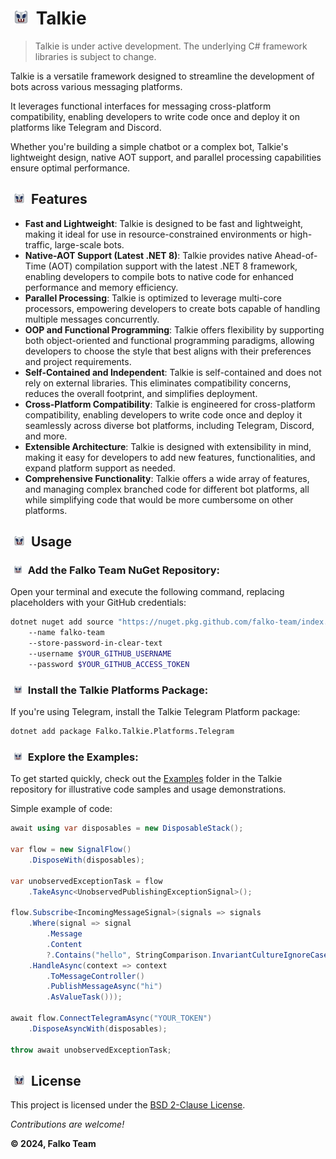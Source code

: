 # <img src="Icon64.png" width="24" hspace="5" /> Talkie

> Talkie is under active development. The underlying C# framework libraries is subject to change.

Talkie is a versatile framework designed to streamline the development of bots across various messaging platforms.

It leverages functional interfaces for messaging cross-platform compatibility,
enabling developers to write code once and deploy it on platforms like Telegram and Discord.

Whether you're building a simple chatbot or a complex bot, Talkie's lightweight design, native AOT support, and parallel processing capabilities ensure optimal performance.

## <img src="Icon64.png" width="18" hspace="5" /> Features

- **Fast and Lightweight**: Talkie is designed to be fast and lightweight, making it ideal for use in resource-constrained environments or high-traffic, large-scale bots.
- **Native-AOT Support (Latest .NET 8)**: Talkie provides native Ahead-of-Time (AOT) compilation support with the latest .NET 8 framework, enabling developers to compile bots to native code for enhanced performance and memory efficiency.
- **Parallel Processing**: Talkie is optimized to leverage multi-core processors, empowering developers to create bots capable of handling multiple messages concurrently.
- **OOP and Functional Programming**: Talkie offers flexibility by supporting both object-oriented and functional programming paradigms, allowing developers to choose the style that best aligns with their preferences and project requirements.
- **Self-Contained and Independent**: Talkie is self-contained and does not rely on external libraries. This eliminates compatibility concerns, reduces the overall footprint, and simplifies deployment.
- **Cross-Platform Compatibility**: Talkie is engineered for cross-platform compatibility, enabling developers to write code once and deploy it seamlessly across diverse bot platforms, including Telegram, Discord, and more.
- **Extensible Architecture**: Talkie is designed with extensibility in mind, making it easy for developers to add new features, functionalities, and expand platform support as needed.
- **Comprehensive Functionality**: Talkie offers a wide array of features, and managing complex branched code for different bot platforms, all while simplifying code that would be more cumbersome on other platforms.

## <img src="Icon64.png" width="18" hspace="5" /> Usage

### <img src="Icon64.png" width="14" hspace="5" /> Add the Falko Team NuGet Repository:

Open your terminal and execute the following command, replacing placeholders with your GitHub credentials:

```bash
dotnet nuget add source "https://nuget.pkg.github.com/falko-team/index.json"
    --name falko-team
    --store-password-in-clear-text
    --username $YOUR_GITHUB_USERNAME
    --password $YOUR_GITHUB_ACCESS_TOKEN
```

### <img src="Icon64.png" width="14" hspace="5" /> Install the Talkie Platforms Package:

If you're using Telegram, install the Talkie Telegram Platform package:

```bash
dotnet add package Falko.Talkie.Platforms.Telegram
```

### <img src="Icon64.png" width="14" hspace="5" /> Explore the Examples:

To get started quickly, check out the [Examples](Examples) folder in the Talkie repository
for illustrative code samples and usage demonstrations.

Simple example of code:

```C#
await using var disposables = new DisposableStack();

var flow = new SignalFlow()
    .DisposeWith(disposables);

var unobservedExceptionTask = flow
    .TakeAsync<UnobservedPublishingExceptionSignal>();

flow.Subscribe<IncomingMessageSignal>(signals => signals
    .Where(signal => signal
        .Message
        .Content
        ?.Contains("hello", StringComparison.InvariantCultureIgnoreCase) is true)
    .HandleAsync(context => context
        .ToMessageController()
        .PublishMessageAsync("hi")
        .AsValueTask()));

await flow.ConnectTelegramAsync("YOUR_TOKEN")
    .DisposeAsyncWith(disposables);

throw await unobservedExceptionTask;
```

## <img src="Icon64.png" width="18" hspace="5" /> License

This project is licensed under the [BSD 2-Clause License](License.md).

_Contributions are welcome!_

**© 2024, Falko Team**
